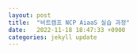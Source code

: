 ```yaml
---
layout: post
title:  "비트캠프 NCP AiaaS 실습 과정"
date:   2022-11-18 18:47:33 +0900
categories: jekyll update
---
```

